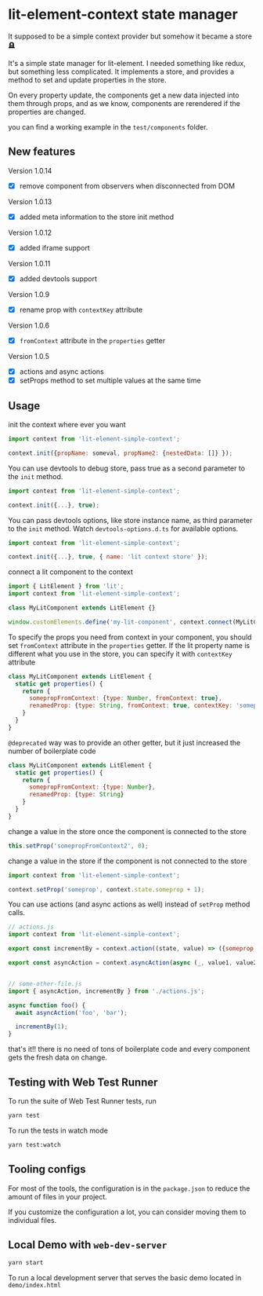 # lit-element-context state manager

It supposed to be a simple context provider but somehow it became a store 🪦

It's a simple state manager for lit-element. I needed something like redux, but something less complicated. It implements a store, and provides a method to set and update properties in the store.

On every property update, the components get a new data injected into them through props, and as we know, components are rerendered if the properties are changed.

you can find a working example in the `test/components` folder.


## New features

Version 1.0.14
- [x] remove component from observers when disconnected from DOM

Version 1.0.13
- [x] added meta information to the store init method

Version 1.0.12
- [x] added iframe support

Version 1.0.11
- [x] added devtools support

Version 1.0.9
- [x] rename prop with `contextKey` attribute

Version 1.0.6
- [x] `fromContext` attribute in the `properties` getter

Version 1.0.5
- [x] actions and async actions
- [x] setProps method to set multiple values at the same time

## Usage

init the context where ever you want

```javascript
import context from 'lit-element-simple-context';

context.init({propName: someval, propName2: {nestedData: []} });
```

You can use devtools to debug store, pass true as a second parameter to the `init` method.

```javascript
import context from 'lit-element-simple-context';

context.init({...}, true);
```

You can pass devtools options, like store instance name, as third parameter to the `init` method. Watch `devtools-options.d.ts` for available options.

```javascript
import context from 'lit-element-simple-context';

context.init({...}, true, { name: 'lit context store' });
```

connect a lit component to the context
```javascript
import { LitElement } from 'lit';
import context from 'lit-element-simple-context';

class MyLitComponent extends LitElement {}

window.customElements.define('my-lit-component', context.connect(MyLitComponent));
```

To specify the props you need from context in your component, you should set `fromContext` attribute in the `properties` getter. 
If the lit property name is different what you use in the store, you can specify it with `contextKey` attribute

```javascript
class MyLitComponent extends LitElement {
  static get properties() {
    return {
      somepropFromContext: {type: Number, fromContext: true},
      renamedProp: {type: String, fromContext: true, contextKey: 'somepropInTheStore'}
    }
  }
}
```

`@deprecated` way was to provide an other getter, but it just increased the number of boilerplate code
```javascript
class MyLitComponent extends LitElement {
  static get properties() {
    return {
      somepropFromContext: {type: Number},
      renamedProp: {type: String}
    }
  }
}
```

change a value in the store once the component is connected to the store
```javascript
this.setProp('somepropFromContext2', 0);
```

change a value in the store if the component is not connected to the store
```javascript
import context from 'lit-element-simple-context';

context.setProp('someprop', context.state.someprop + 1);
```

You can use actions (and async actions as well) instead of `setProp` method calls.

```javascript 
// actions.js
import context from 'lit-element-simple-context';

export const incrementBy = context.action((state, value) => ({someprop: state.someprop + value}));

export const asyncAction = context.asyncAction(async (_, value1, value2) => ({ value1, value2}));


// some-other-file.js
import { asyncAction, incrementBy } from './actions.js';

async function foo() {
  await asyncAction('foo', 'bar');

  incrementBy(1);
}
```

that's it!! there is no need of tons of boilerplate code and every component gets the fresh data on change.

## Testing with Web Test Runner
To run the suite of Web Test Runner tests, run
```bash
yarn test
```

To run the tests in watch mode 

```bash
yarn test:watch
```

## Tooling configs

For most of the tools, the configuration is in the `package.json` to reduce the amount of files in your project.

If you customize the configuration a lot, you can consider moving them to individual files.

## Local Demo with `web-dev-server`
```bash
yarn start
```
To run a local development server that serves the basic demo located in `demo/index.html`
